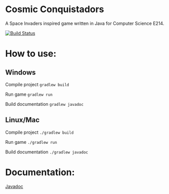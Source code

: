 # Cosmic Conquistadors
A Space Invaders inspired game written in Java for Computer Science E214.

[![Build Status](https://travis-ci.org/rikushoney/cosmic-conquistadors.svg?branch=master)](https://travis-ci.org/rikushoney/cosmic-conquistadors)

# How to use:
## Windows
Compile project
`gradlew build`

Run game
`gradlew run`

Build documentation
`gradlew javadoc`

## Linux/Mac
Compile project
`./gradlew build`

Run game
`./gradlew run`

Build documentation
`./gradlew javadoc`

# Documentation:
[Javadoc](https://rikushoney.github.io/cosmic-conquistadors/)
